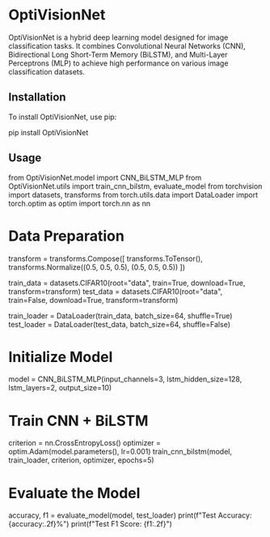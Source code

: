 # OptiVisionNet

OptiVisionNet is a hybrid deep learning model designed for image classification tasks. It combines Convolutional Neural Networks (CNN), Bidirectional Long Short-Term Memory (BiLSTM), and Multi-Layer Perceptrons (MLP) to achieve high performance on various image classification datasets.

## Installation

To install OptiVisionNet, use pip:


pip install OptiVisionNet


## Usage
from OptiVisionNet.model import CNN_BiLSTM_MLP
from OptiVisionNet.utils import train_cnn_bilstm, evaluate_model
from torchvision import datasets, transforms
from torch.utils.data import DataLoader
import torch.optim as optim
import torch.nn as nn

# Data Preparation
transform = transforms.Compose([
    transforms.ToTensor(),
    transforms.Normalize((0.5, 0.5, 0.5), (0.5, 0.5, 0.5))
])

train_data = datasets.CIFAR10(root="data", train=True, download=True, transform=transform)
test_data = datasets.CIFAR10(root="data", train=False, download=True, transform=transform)

train_loader = DataLoader(train_data, batch_size=64, shuffle=True)
test_loader = DataLoader(test_data, batch_size=64, shuffle=False)

# Initialize Model
model = CNN_BiLSTM_MLP(input_channels=3, lstm_hidden_size=128, lstm_layers=2, output_size=10)

# Train CNN + BiLSTM
criterion = nn.CrossEntropyLoss()
optimizer = optim.Adam(model.parameters(), lr=0.001)
train_cnn_bilstm(model, train_loader, criterion, optimizer, epochs=5)

# Evaluate the Model
accuracy, f1 = evaluate_model(model, test_loader)
print(f"Test Accuracy: {accuracy:.2f}%")
print(f"Test F1 Score: {f1:.2f}")

